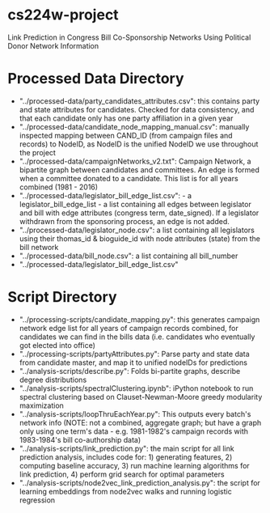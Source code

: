 # cs224w-project
Link Prediction in Congress Bill Co-Sponsorship Networks Using Political Donor Network Information

# Processed Data Directory
- "../processed-data/party_candidates_attributes.csv": this contains party and state attributes for candidates. Checked for data consistency, and that each candidate only has one party affiliation in a given year
- "../processed-data/candidate_node_mapping_manual.csv": manually inspected mapping between CAND_ID (from campaign files and records) to NodeID, as NodeID is the unified NodeID we use throughout the project
- "../processed-data/campaignNetworks_v2.txt": Campaign Network, a bipartite graph between candidates and committees. An edge is formed when a committee donated to a candidate. This list is for all years combined (1981 - 2016)
- "../processed-data/legislator_bill_edge_list.csv": - a legislator_bill_edge_list - a list containing all edges between legislator and bill with edge attributes (congress term, date_signed).  If a legislator withdrawn from the sponsoring process, an edge is not added.
- "../processed-data/legislator_node.csv": a list containing all legislators using their thomas_id & bioguide_id with node attributes (state) from the bill network
- "../processed-data/bill_node.csv": a list containing all bill_number
- "../processed-data/legislator_bill_edge_list.csv"

# Script Directory
- "../processing-scripts/candidate_mapping.py": this generates campaign network edge list for all years of campaign records combined, for candidates we can find in the bills data (i.e. candidates who eventually got elected into office)
- "../processing-scripts/partyAttributes.py": Parse party and state data from candidate master, and map it to unified nodeIDs for predictions
- "../analysis-scripts/describe.py": Folds bi-partite graphs, describe degree distributions 
- "../analysis-scripts/spectralClustering.ipynb": iPython notebook to run spectral clustering based on Clauset-Newman-Moore greedy modularity maximization
- "../analysis-scripts/loopThruEachYear.py": This outputs every batch's network info (NOTE: not a combined, aggregate graph; but have a graph only using one term's data - e.g. 1981-1982's campaign records with 1983-1984's bill co-authorship data)
- "../analysis-scripts/link_prediction.py": the main script for all link prediction analysis, includes code for: 1) generating features, 2) computing baseline accuracy, 3) run machine learning algorithms for link prediction, 4) perform grid search for optimal parameters
- "../analysis-scripts/node2vec_link_prediction_analysis.py": the script for learning embeddings from node2vec walks and running logistic regression